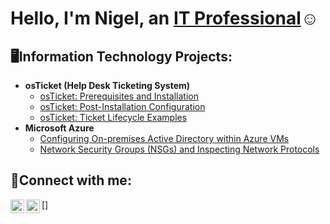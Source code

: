 <h1>Hello, I'm Nigel, an <a href="https://linkedin.com/in/https://www.linkedin.com/in/nigel-johnson-662793256/">IT Professional</a>☺</h1>

<h2> 🖥️Information Technology Projects:</h2>

- <b>osTicket (Help Desk Ticketing System)</b>
  - [osTicket: Prerequisites and Installation](https://github.com/NigelJohnson97/osticket-prereqs)
  - [osTicket: Post-Installation Configuration](https://github.com/NigelJohnson97/post-install-config)
  - [osTicket: Ticket Lifecycle Examples](https://github.com/NigelJohnson97/ticket-lifecycle)
- <b>Microsoft Azure</b>
  - [Configuring On-premises Active Directory within Azure VMs](https://github.com/NigelJohnson97/configure-ad)
  - [Network Security Groups (NSGs) and Inspecting Network Protocols](https://github.com/NigelJohnson97/azure-network-protocols)

<h2>🤳Connect with me:</h2>


[<img align="left" alt="Nigel | LinkedIn" width="22px" src="https://cdn.jsdelivr.net/npm/simple-icons@v3/icons/linkedin.svg" />][linkedin]
[<img align="left" alt="Nigel | Instagram" width="22px" src="https://cdn.jsdelivr.net/npm/simple-icons@v3/icons/instagram.svg" />]

[linkedin]: https://linkedin.com/in/Nigel
